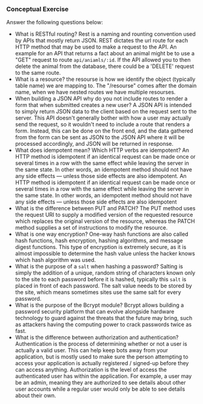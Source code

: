 ### Conceptual Exercise

Answer the following questions below:

- What is RESTful routing?
	Rest is a naming and rounting convention used by APIs that mostly return JSON. REST dictates the url route for each HTTP method that may be used to make a request to the API. An example for an API that returns a fact about an animal might be to use a "GET" request to route `api/aniamls/:id`. If the API allowed you to then delete the animal from the database, there could be a 'DELETE' request to the same route.
- What is a resource?
	the resourse is how we identify the object (typically table name) we are mapping to. The "/resourse" comes after the domain name, when we have nested routes we have multiple resourses.
- When building a JSON API why do you not include routes to render a form that when submitted creates a new user?
	A JSON API is intended to simply return JSON data to the client based on the request sent to the server. This API doesn't generally bother with how a user may actually send the request, so it wouldn't need to include a route that renders a form. Instead, this can be done on the front end, and the data gathered from the form can be sent as JSON to the JSON API where it will be processed accordingly, and JSON will be returned in response.
- What does idempotent mean? Which HTTP verbs are idempotent?
	An HTTP method is idempotent if an identical request can be made once or several times in a row with the same effect while leaving the server in the same state. In other words, an idempotent method should not have any side effects — unless those side effects are also idempotent.
	An HTTP method is idempotent if an identical request can be made once or several times in a row with the same effect while leaving the server in the same state. In other words, an idempotent method should not have any side effects — unless those side effects are also idempotent
- What is the difference between PUT and PATCH?
	The PUT method uses the request URI to supply a modified version of the requested resource which replaces the original version of the resource, whereas the PATCH method supplies a set of instructions to modify the resource.
- What is one way encryption?
	One-way hash functions are also called hash functions, hash encryption, hashing algorithms, and message digest functions. This type of encryption is extremely secure, as it is almost impossible to determine the hash value unless the hacker knows which hash algorithm was used.
- What is the purpose of a `salt` when hashing a password?
	Salting is simply the addition of a unique, random string of characters known only to the site to each password before it is hashed, typically this `salt` is placed in front of each password. The salt value needs to be stored by the site, which means sometimes sites use the same salt for every password.
- What is the purpose of the Bcrypt module?
	Bcrypt allows building a password security platform that can evolve alongside hardware technology to guard against the threats that the future may bring, such as attackers having the computing power to crack passwords twice as fast.
- What is the difference between authorization and authentication?
	Authentication is the process of determining whether or not a user is actually a valid user. This can help keep bots away from your application, but is mostly used to make sure the person attempting to access your application is actually registered / signed-up before they can access anything.
	Authorization is the level of access the authenticated user has within the application. For example, a user may be an admin, meaning they are authorized to see details about other user accounts while a regular user would only be able to see details about their own.